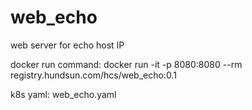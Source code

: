# web_echo
web server for echo host IP

docker run command:
docker run -it -p 8080:8080 --rm registry.hundsun.com/hcs/web_echo:0.1

k8s yaml:
web_echo.yaml
